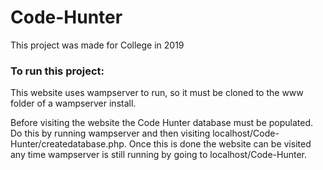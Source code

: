 # Code-Hunter
 
This project was made for College in 2019

### To run this project:

This website uses wampserver to run, so it must be cloned to the www folder of a wampserver install.

Before visiting the website the Code Hunter database must be populated. Do this by running wampserver and then visiting localhost/Code-Hunter/createdatabase.php.
Once this is done the website can be visited any time wampserver is still running by going to localhost/Code-Hunter.
